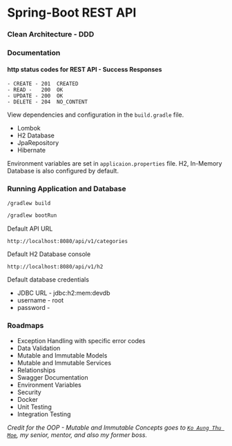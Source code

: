 # Spring-Boot REST API

### Clean Architecture - DDD

### Documentation

#### http status codes for REST API - Success Responses

```text
- CREATE - 201  CREATED
- READ -   200  OK
- UPDATE - 200  OK
- DELETE - 204  NO_CONTENT
```

View dependencies and configuration in the `build.gradle` file.

- Lombok
- H2 Database
- JpaRepository
- Hibernate

Environment variables are set in `applicaion.properties` file. H2, In-Memory Database is also configured by default.

### Running Application and Database

```bash
/gradlew build
```

```bash
/gradlew bootRun
```

Default API URL

```text
http://localhost:8080/api/v1/categories
```

Default H2 Database console

```text
http://localhost:8080/api/v1/h2
```

Default database credentials

- JDBC URL - jdbc:h2:mem:devdb
- username - root
- password -

### Roadmaps

- Exception Handling with specific error codes
- Data Validation
- Mutable and Immutable Models
- Mutable and Immutable Services
- Relationships
- Swagger Documentation
- Environment Variables
- Security
- Docker
- Unit Testing
- Integration Testing

*Credit for the OOP - Mutable and Immutable Concepts goes to [`Ko Aung Thu Moe`](), my senior, mentor, and also my former boss.*
